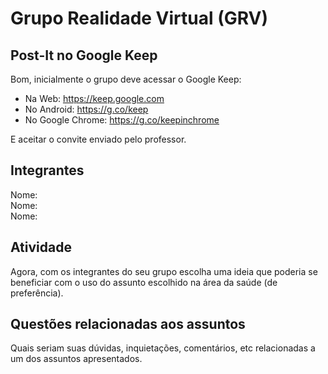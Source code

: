 # Grupo Realidade Virtual (GRV)

## Post-It no Google Keep

Bom, inicialmente o grupo deve acessar o Google Keep:

- Na Web: <https://keep.google.com>  
- No Android: <https://g.co/keep>  
- No Google Chrome: <https://g.co/keepinchrome>  

E aceitar o convite enviado pelo professor.  

## Integrantes

Nome:  
Nome:  
Nome:  

## Atividade

Agora, com os integrantes do seu grupo escolha uma ideia que poderia se beneficiar com o uso do assunto escolhido na área da saúde (de preferência).  

## Questões relacionadas aos assuntos  

Quais seriam suas dúvidas, inquietações, comentários, etc relacionadas a um dos assuntos apresentados.  
